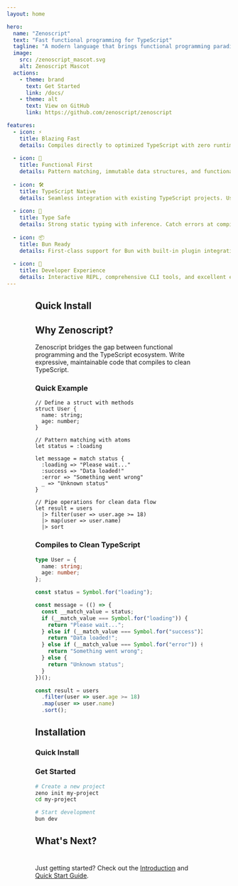 ```yaml
---
layout: home

hero:
  name: "Zenoscript"
  text: "Fast functional programming for TypeScript"
  tagline: "A modern language that brings functional programming paradigms to the TypeScript ecosystem with zero runtime overhead"
  image:
    src: /zenoscript_mascot.svg
    alt: Zenoscript Mascot
  actions:
    - theme: brand
      text: Get Started
      link: /docs/
    - theme: alt
      text: View on GitHub
      link: https://github.com/zenoscript/zenoscript

features:
  - icon: ⚡
    title: Blazing Fast
    details: Compiles directly to optimized TypeScript with zero runtime overhead. Built with performance in mind.
  
  - icon: 🔧
    title: Functional First
    details: Pattern matching, immutable data structures, and functional programming patterns built into the language.
  
  - icon: 🛠️
    title: TypeScript Native
    details: Seamless integration with existing TypeScript projects. Use any TypeScript library without hassle.
  
  - icon: 🎯
    title: Type Safe
    details: Strong static typing with inference. Catch errors at compile time, not runtime.
  
  - icon: 📦
    title: Bun Ready
    details: First-class support for Bun with built-in plugin integration for fast builds and hot reloading.
  
  - icon: 🚀
    title: Developer Experience
    details: Interactive REPL, comprehensive CLI tools, and excellent error messages make development a joy.
---
```


<div class="vp-doc">

## Quick Install

<InstallTabs />

## Why Zenoscript?

Zenoscript bridges the gap between functional programming and the TypeScript ecosystem. Write expressive, maintainable code that compiles to clean TypeScript.

### Quick Example

```zenoscript
// Define a struct with methods
struct User {
  name: string;
  age: number;
}

// Pattern matching with atoms
let status = :loading

let message = match status {
  :loading => "Please wait..."
  :success => "Data loaded!"
  :error => "Something went wrong"
  _ => "Unknown status"
}

// Pipe operations for clean data flow
let result = users
  |> filter(user => user.age >= 18)
  |> map(user => user.name)
  |> sort
```

### Compiles to Clean TypeScript

```typescript
type User = {
  name: string;
  age: number;
};

const status = Symbol.for("loading");

const message = (() => {
  const __match_value = status;
  if (__match_value === Symbol.for("loading")) {
    return "Please wait...";
  } else if (__match_value === Symbol.for("success")) {
    return "Data loaded!";
  } else if (__match_value === Symbol.for("error")) {
    return "Something went wrong";
  } else {
    return "Unknown status";
  }
})();

const result = users
  .filter(user => user.age >= 18)
  .map(user => user.name)
  .sort();
```

## Installation

### Quick Install

<InstallTabs />

### Get Started

```bash
# Create a new project
zeno init my-project
cd my-project

# Start development
bun dev
```

## What's Next?

<div class="tip custom-block" style="padding-top: 8px">

Just getting started? Check out the [Introduction](/docs/) and [Quick Start Guide](/docs/quickstart).

</div>

</div>

<style>
:root {
  --vp-home-hero-name-color: transparent;
  --vp-home-hero-name-background: -webkit-linear-gradient(120deg, #bd34fe 30%, #41d1ff);

  --vp-home-hero-image-background-image: linear-gradient(-45deg, #bd34fe 50%, #47caff 50%);
  --vp-home-hero-image-filter: blur(44px);
}

@media (min-width: 640px) {
  :root {
    --vp-home-hero-image-filter: blur(56px);
  }
}

@media (min-width: 960px) {
  :root {
    --vp-home-hero-image-filter: blur(68px);
  }
}

/* Match the feature grid's responsive padding */
.vp-doc {
  max-width: 1152px;
  margin: 0 auto;
  padding: 0 24px;
}

@media (min-width: 640px) {
  .vp-doc {
    padding: 0 48px;
  }
}

@media (min-width: 960px) {
  .vp-doc {
    padding: 0 64px;
  }
}
</style>
